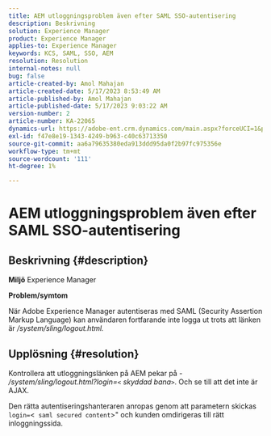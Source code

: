```yaml
---
title: AEM utloggningsproblem även efter SAML SSO-autentisering
description: Beskrivning
solution: Experience Manager
product: Experience Manager
applies-to: Experience Manager
keywords: KCS, SAML, SSO, AEM
resolution: Resolution
internal-notes: null
bug: false
article-created-by: Amol Mahajan
article-created-date: 5/17/2023 8:53:49 AM
article-published-by: Amol Mahajan
article-published-date: 5/17/2023 9:03:22 AM
version-number: 2
article-number: KA-22065
dynamics-url: https://adobe-ent.crm.dynamics.com/main.aspx?forceUCI=1&pagetype=entityrecord&etn=knowledgearticle&id=35968450-90f4-ed11-8848-6045bd006d92
exl-id: f47e8e19-1343-4249-b963-c40c63713350
source-git-commit: aa6a79635380eda913ddd95da0f2b97fc975356e
workflow-type: tm+mt
source-wordcount: '111'
ht-degree: 1%

---
```


# AEM utloggningsproblem även efter SAML SSO-autentisering

## Beskrivning {#description}

<b>Miljö</b>
Experience Manager

<b>Problem/symtom</b>

När Adobe Experience Manager autentiseras med SAML (Security Assertion Markup Language) kan användaren fortfarande inte logga ut trots att länken är */system/sling/logout.html.*


## Upplösning {#resolution}


Kontrollera att utloggningslänken på AEM pekar på - */system/sling/logout.html?login=`<` skyddad bana`>`*. Och se till att det inte är AJAX.

Den rätta autentiseringshanteraren anropas genom att parametern skickas `login=`&lt;` saml secured content`>&quot; och kunden omdirigeras till rätt inloggningssida.
